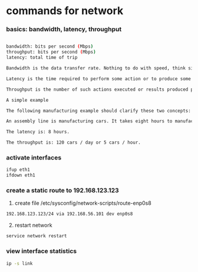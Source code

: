 # commands for network

### basics: bandwidth, latency, throughput
```bash

bandwidth: bits per second (Mbps)
throughput: bits per second (Mbps)
latency: total time of trip 

Bandwidth is the data transfer rate. Nothing to do with speed, think size of pipe.

Latency is the time required to perform some action or to produce some result. Latency is measured in units of time -- hours, minutes, seconds, nanoseconds or clock periods.

Throughput is the number of such actions executed or results produced per unit of time. This is measured in units of whatever is being produced (cars, motorcycles, I/O samples, memory words, iterations) per unit of time. The term "memory bandwidth" is sometimes used to specify the throughput of memory systems.

A simple example

The following manufacturing example should clarify these two concepts:

An assembly line is manufacturing cars. It takes eight hours to manufacture a car and that the factory produces one hundred and twenty cars per day.

The latency is: 8 hours.

The throughput is: 120 cars / day or 5 cars / hour.
```


### activate interfaces
```bash
ifup eth1
ifdown eth1
```

### create a static route to 192.168.123.123
1) create file /etc/sysconfig/network-scripts/route-enp0s8
```bash
192.168.123.123/24 via 192.168.56.101 dev enp0s8
```

2) restart network
```bash
service network restart
```

### view interface statistics
```bash
ip -s link
```
